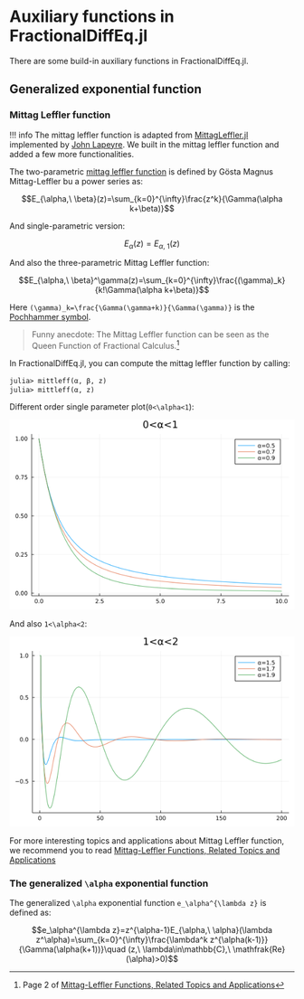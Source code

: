 # Auxiliary functions in FractionalDiffEq.jl

There are some build-in auxiliary functions in FractionalDiffEq.jl.

## Generalized exponential function

### Mittag Leffler function

!!! info
    The mittag leffler function is adapted from [MittagLeffler.jl](https://github.com/jlapeyre/MittagLeffler.jl) implemented by [John Lapeyre](https://github.com/jlapeyre). We built in the mittag leffler function and added a few more functionalities.

The two-parametric [mittag leffler function](https://en.wikipedia.org/wiki/Mittag-Leffler_function) is defined by Gösta Magnus Mittag-Leffler bu a power series as:

```math
E_{\alpha,\ \beta}(z)=\sum_{k=0}^{\infty}\frac{z^k}{\Gamma(\alpha k+\beta)}
```

And single-parametric version:

```math
E_\alpha(z)=E_{\alpha,\ 1}(z)
```

And also the three-parametric Mittag Leffler function:

```math
E_{\alpha,\ \beta}^\gamma(z)=\sum_{k=0}^{\infty}\frac{(\gamma)_k}{k!\Gamma(\alpha k+\beta)}
```

Here ``(\gamma)_k=\frac{\Gamma(\gamma+k)}{\Gamma(\gamma)}`` is the [Pochhammer symbol](https://en.wikipedia.org/wiki/Falling_and_rising_factorials).

> Funny anecdote: The Mittag Leffler function can be seen as the Queen Function of Fractional Calculus.[^1]

In FractionalDiffEq.jl, you can compute the mittag leffler function by calling:

```julia-repl
julia> mittleff(α, β, z)
julia> mittleff(α, z)
```

Different order single parameter plot(``0<\alpha<1``):

![MittLeff](./assets/mittlefffun.png)

And also ``1<\alpha<2``:

![MittagLeffler](./assets/mittlefffunhigh.png)

For more interesting topics and applications about Mittag Leffler function, we recommend you to read [Mittag-Leffler Functions, Related Topics and Applications](https://link.springer.com/book/10.1007/978-3-662-61550-8)


### The generalized ``\alpha`` exponential function

The generalized ``\alpha`` exponential function ``e_\alpha^{\lambda z}`` is defined as:

```math
e_\alpha^{\lambda z}=z^{\alpha-1}E_{\alpha,\ \alpha}(\lambda z^\alpha)=\sum_{k=0}^{\infty}\frac{\lambda^k z^{\alpha(k-1)}}{\Gamma(\alpha(k+1))}\quad (z,\ \lambda\in\mathbb{C},\ \mathfrak{Re}(\alpha)>0)
```


[^1]: Page 2 of [Mittag-Leffler Functions, Related Topics and Applications](https://link.springer.com/book/10.1007/978-3-662-61550-8)